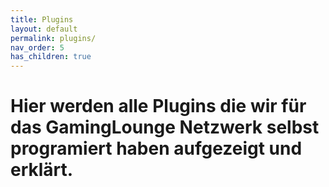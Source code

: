 ```yaml
---
title: Plugins
layout: default
permalink: plugins/
nav_order: 5
has_children: true
---
```


# Hier werden alle Plugins die wir für das GamingLounge Netzwerk selbst programiert haben aufgezeigt und erklärt.
